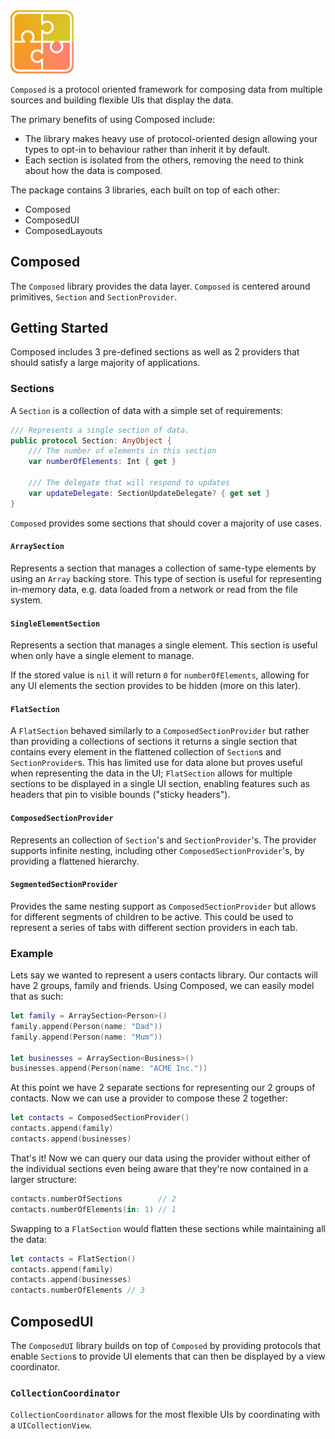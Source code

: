 <img src="composed.png" width=20%/>

`Composed` is a protocol oriented framework for composing data from multiple sources and building flexible UIs that display the data.

The primary benefits of using Composed include:

- The library makes heavy use of protocol-oriented design allowing your types to opt-in to behaviour rather than inherit it by default.
- Each section is isolated from the others, removing the need to think about how the data is composed.

The package contains 3 libraries, each built on top of each other:

- Composed
- ComposedUI
- ComposedLayouts

## Composed

The `Composed` library provides the data layer. `Composed` is centered around primitives, `Section` and `SectionProvider`.

## Getting Started

Composed includes 3 pre-defined sections as well as 2 providers that should satisfy a large majority of applications.

### Sections

A `Section` is a collection of data with a simple set of requirements:

```swift
/// Represents a single section of data.
public protocol Section: AnyObject {
    /// The number of elements in this section
    var numberOfElements: Int { get }

    /// The delegate that will respond to updates
    var updateDelegate: SectionUpdateDelegate? { get set }
}
```

`Composed` provides some sections that should cover a majority of use cases.

#### `ArraySection`

Represents a section that manages a collection of same-type elements by using an `Array` backing store. This type of section is useful for representing in-memory data, e.g. data loaded from a network or read from the file system.

#### `SingleElementSection`

Represents a section that manages a single element. This section is useful when only have a single element to manage.

If the stored value is `nil` it will return `0` for `numberOfElements`, allowing for any UI elements the section provides to be hidden (more on this later).

#### `FlatSection`

A `FlatSection` behaved similarly to a `ComposedSectionProvider` but rather than providing a collections of sections it returns a single section that contains every element in the flattened collection of `Section`s and `SectionProvider`s. This has limited use for data alone but proves useful when representing the data in the UI; `FlatSection` allows for multiple sections to be displayed in a single UI section, enabling features such as headers that pin to visible bounds ("sticky headers").

#### `ComposedSectionProvider`

Represents an collection of `Section`'s and `SectionProvider`'s. The provider supports infinite nesting, including other `ComposedSectionProvider`'s, by providing a flattened hierarchy.

#### `SegmentedSectionProvider`

Provides the same nesting support as `ComposedSectionProvider` but allows for different segments of children to be active. This could be used to represent a series of tabs with different section providers in each tab.

### Example

Lets say we wanted to represent a users contacts library. Our contacts will have 2 groups, family and friends. Using Composed, we can easily model that as such:

```swift
let family = ArraySection<Person>()
family.append(Person(name: "Dad"))
family.append(Person(name: "Mum"))

let businesses = ArraySection<Business>()
businesses.append(Person(name: "ACME Inc."))
```

At this point we have 2 separate sections for representing our 2 groups of contacts. Now we can use a provider to compose these 2 together:

```swift
let contacts = ComposedSectionProvider()
contacts.append(family)
contacts.append(businesses)
```

That's it! Now we can query our data using the provider without either of the individual sections even being aware that they're now contained in a larger structure:

```swift
contacts.numberOfSections        // 2
contacts.numberOfElements(in: 1) // 1
```

Swapping to a `FlatSection` would flatten these sections while maintaining all the data:

```swift
let contacts = FlatSection()
contacts.append(family)
contacts.append(businesses)
contacts.numberOfElements // 3
```

## ComposedUI

The `ComposedUI` library builds on top of `Composed` by providing protocols that enable `Section`s to provide UI elements that can then be displayed by a view coordinator.

### `CollectionCoordinator`

`CollectionCoordinator` allows for the most flexible UIs by coordinating with a `UICollectionView`.
